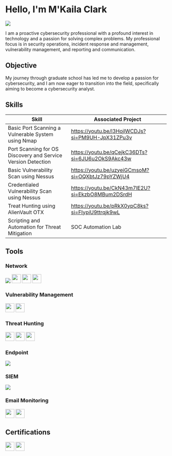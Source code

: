 # Hello, I'm M'Kaila Clark
<a href="https://www.linkedin.com/in/m-kaila-clark-ms-rhia-sscp-3b1229132"><img src="https://img.shields.io/badge/-LinkedIn-0072b1?&style=for-the-badge&logo+linkedin&logoColor+white" /></a>

I am a proactive cybersecurity professional with a profound interest in technology and a passion for solving complex problems. My professional focus is in security operations, incident response and management, vulnerability management, and reporting and communication. 

## Objective

My journey through graduate school has led me to develop a passion for cybersecurity, and I am now eager to transition into the field, specifically aiming to become a cybersecurity analyst. 

## Skills

| Skill                                         | Associated Project         |
|-----------------------------------------------|----------------------------|
| Basic Port Scanning a Vulnerable System using Nmap | <a href="https://youtube.com">https://youtu.be/l3HojlWCDJs?si=PM9UH-JpX31ZPu3v </a>|
| Port Scanning for OS Discovery and Service Version Detection | <a href="https://youtube.com">https://youtu.be/qCejkC36DTs?si=6JU6u2OkS9Akc43w </a>|
| Basic Vulnerability Scan using Nessus         | <a href="https://youtube.com">https://youtu.be/uzyeiGCmsoM?si=OQXbtJz79pYZWjU4 </a>|
|Credentialed Vulnerability Scan using Nessus   | <a href="https://youtube.com">https://youtu.be/CkN43m7IE2U?si=EkzbO8MBum2DSrdH </a>|
| Treat Hunting using AlienVault OTX            | <a href="https://youtube.com">https://youtu.be/pRkX0ypC8ks?si=FIypiU9ttrqjk9wL </a>|
| Scripting and Automation for Threat Mitigation | SOC Automation Lab|

## Tools

### Network
<div>
    <img src="https://img.shields.io/badge/-Wireshark-1679A7?&style=for-the-badge&logo=Wireshark&logoColor=white" />
    <img src="https://img.shields.io/badge/Nmap-blue" height="28" font-size="100" font-family:" Verdana, Geneva, "DejaVu Sans", sans-serif" />
    <img src="https://img.shields.io/badge/Metasploit-%20teal?logo=Metasploit&logoColor=white" height="28" />
    <img src="https://img.shields.io/badge/Metasploitable-orange?logo=Rapid7&logoColor=white" height="28" />   
</div>

### Vulnerability Management
<div> 
<img src="https://img.shields.io/badge/Nessus-gray" height="28" /> 
<img src="https://img.shields.io/badge/OpenVAS-green?color=green" height="28" />
</div>

### Threat Hunting
<div> 
<img src="https://img.shields.io/badge/AbuseIPBD-blue?logoColor=red&labelColor=red&color=black" height="28" />
<img src="https://img.shields.io/badge/OTX-darkblue" height="28" />
<img src="https://img.shields.io/badge/CISA-blue?logo=CISA" height="28" />
</div>

### Endpoint
<div>
    <img src="https://img.shields.io/badge/-Microsoft_Defender_for_Endpoint-00A4EF?&style=for-the-badge&logo=Microsoft&logoColor=white" />
<div>

### SIEM
<div>
    <img src="https://img.shields.io/badge/-Splunk-000000?&style=for-the-badge&logo=Splunk&logoColor=white" />
</div>  

### Email Monitoring
<div> 
<img src="https://img.shields.io/badge/WhatsMyIP-%20darkgreen" height="28" />
<img src="https://img.shields.io/badge/Zeltser-black" height="28" />
 </div>

## Certifications
<div>
<img src="https://img.shields.io/badge/SSCP-green?logo=ISC2" height="28"/>
<img src="https://img.shields.io/badge/RHIA-red?logo=AHIMA" height="28"/>
</div>
